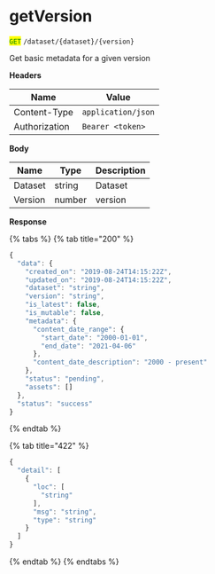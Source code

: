 # getVersion

<mark style="color:green;">`GET`</mark> `/dataset/{dataset}/{version}`

Get basic metadata for a given version

**Headers**

| Name          | Value              |
| ------------- | ------------------ |
| Content-Type  | `application/json` |
| Authorization | `Bearer <token>`   |

**Body**

| Name    | Type   | Description |
| ------- | ------ | ----------- |
| Dataset | string | Dataset     |
| Version | number | version     |

**Response**

{% tabs %}
{% tab title="200" %}
```javascript
{
  "data": {
    "created_on": "2019-08-24T14:15:22Z",
    "updated_on": "2019-08-24T14:15:22Z",
    "dataset": "string",
    "version": "string",
    "is_latest": false,
    "is_mutable": false,
    "metadata": {
      "content_date_range": {
        "start_date": "2000-01-01",
        "end_date": "2021-04-06"
      },
      "content_date_description": "2000 - present"
    },
    "status": "pending",
    "assets": []
  },
  "status": "success"
}
```
{% endtab %}

{% tab title="422" %}
```javascript
{
  "detail": [
    {
      "loc": [
        "string"
      ],
      "msg": "string",
      "type": "string"
    }
  ]
}
```
{% endtab %}
{% endtabs %}

